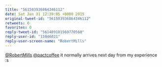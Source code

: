 ```yaml
---
title: "561503936864346112"
date: Sat Jan 31 12:39:05 +0000 2015
original-tweet-id: "561503936864346112"
retweets: 0
favorites: 0
reply-tweet-id: "561489101560770560"
reply-user-id: "15946021"
reply-user-screen-name: "RobertMills"
---
```

<a href="https://twitter.com/RobertMills">@RobertMills</a> <a href="https://twitter.com/pactcoffee">@pactcoffee</a> it normally arrives next day from my experience :s
